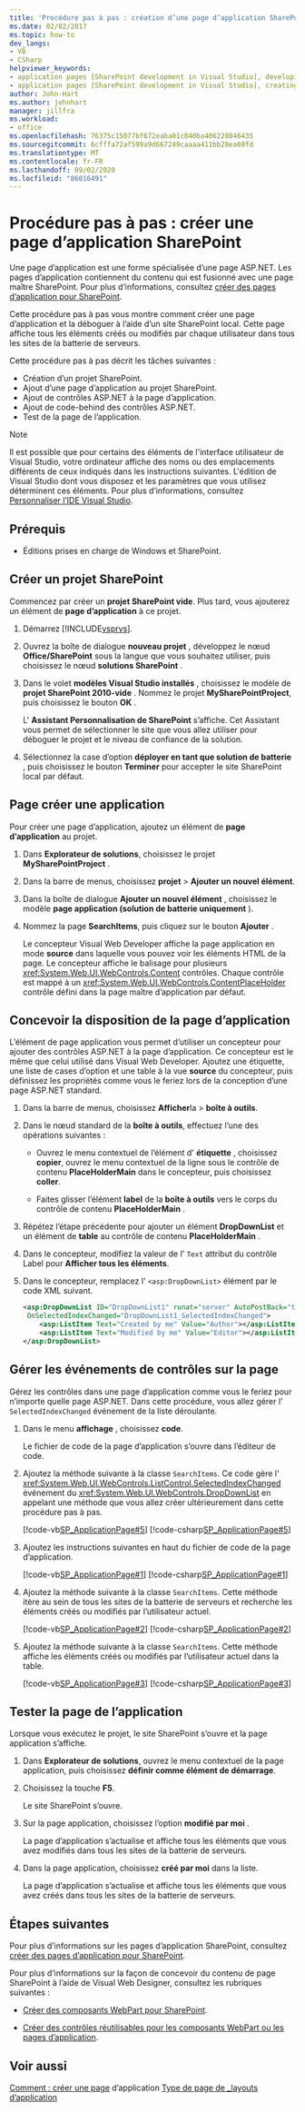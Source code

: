 ```yaml
---
title: 'Procédure pas à pas : création d’une page d’application SharePoint | Microsoft Docs'
ms.date: 02/02/2017
ms.topic: how-to
dev_langs:
- VB
- CSharp
helpviewer_keywords:
- application pages [SharePoint development in Visual Studio], developing
- application pages [SharePoint development in Visual Studio], creating
author: John-Hart
ms.author: johnhart
manager: jillfra
ms.workload:
- office
ms.openlocfilehash: 76375c15077bf672eaba01c840ba406228046435
ms.sourcegitcommit: 6cfffa72af599a9d667249caaaa411bb28ea69fd
ms.translationtype: MT
ms.contentlocale: fr-FR
ms.lasthandoff: 09/02/2020
ms.locfileid: "86016491"
---
```

# <a name="walkthrough-create-a-sharepoint-application-page"></a>Procédure pas à pas : créer une page d’application SharePoint

Une page d’application est une forme spécialisée d’une page ASP.NET. Les pages d’application contiennent du contenu qui est fusionné avec une page maître SharePoint. Pour plus d’informations, consultez [créer des pages d’application pour SharePoint](../sharepoint/creating-application-pages-for-sharepoint.md).

Cette procédure pas à pas vous montre comment créer une page d’application et la déboguer à l’aide d’un site SharePoint local. Cette page affiche tous les éléments créés ou modifiés par chaque utilisateur dans tous les sites de la batterie de serveurs.

Cette procédure pas à pas décrit les tâches suivantes :

- Création d’un projet SharePoint.
- Ajout d’une page d’application au projet SharePoint.
- Ajout de contrôles ASP.NET à la page d’application.
- Ajout de code-behind des contrôles ASP.NET.
- Test de la page de l’application.

> [!NOTE]
> Il est possible que pour certains des éléments de l'interface utilisateur de Visual Studio, votre ordinateur affiche des noms ou des emplacements différents de ceux indiqués dans les instructions suivantes. L'édition de Visual Studio dont vous disposez et les paramètres que vous utilisez déterminent ces éléments. Pour plus d’informations, consultez [Personnaliser l’IDE Visual Studio](../ide/personalizing-the-visual-studio-ide.md).

## <a name="prerequisites"></a>Prérequis

- Éditions prises en charge de Windows et SharePoint.

## <a name="create-a-sharepoint-project"></a>Créer un projet SharePoint

Commencez par créer un **projet SharePoint vide**. Plus tard, vous ajouterez un élément de **page d’application** à ce projet.

1. Démarrez [!INCLUDE[vsprvs](../sharepoint/includes/vsprvs-md.md)].

2. Ouvrez la boîte de dialogue **nouveau projet** , développez le nœud **Office/SharePoint** sous la langue que vous souhaitez utiliser, puis choisissez le nœud **solutions SharePoint** .

3. Dans le volet **modèles Visual Studio installés** , choisissez le modèle de **projet SharePoint 2010-vide** . Nommez le projet **MySharePointProject**, puis choisissez le bouton **OK** .

     L' **Assistant Personnalisation de SharePoint** s’affiche. Cet Assistant vous permet de sélectionner le site que vous allez utiliser pour déboguer le projet et le niveau de confiance de la solution.

4. Sélectionnez la case d’option **déployer en tant que solution de batterie** , puis choisissez le bouton **Terminer** pour accepter le site SharePoint local par défaut.

## <a name="create-an-application-page"></a>Page créer une application

Pour créer une page d’application, ajoutez un élément de **page d’application** au projet.

1. Dans **Explorateur de solutions**, choisissez le projet **MySharePointProject** .

2. Dans la barre de menus, choisissez **projet**  >  **Ajouter un nouvel élément**.

3. Dans la boîte de dialogue **Ajouter un nouvel élément** , choisissez le modèle **page application (solution de batterie uniquement** ).

4. Nommez la page **SearchItems**, puis cliquez sur le bouton **Ajouter** .

     Le concepteur Visual Web Developer affiche la page application en mode **source** dans laquelle vous pouvez voir les éléments HTML de la page. Le concepteur affiche le balisage pour plusieurs <xref:System.Web.UI.WebControls.Content> contrôles. Chaque contrôle est mappé à un <xref:System.Web.UI.WebControls.ContentPlaceHolder> contrôle défini dans la page maître d’application par défaut.

## <a name="design-the-layout-of-the-application-page"></a>Concevoir la disposition de la page d’application

L’élément de page application vous permet d’utiliser un concepteur pour ajouter des contrôles ASP.NET à la page d’application. Ce concepteur est le même que celui utilisé dans Visual Web Developer. Ajoutez une étiquette, une liste de cases d’option et une table à la vue **source** du concepteur, puis définissez les propriétés comme vous le feriez lors de la conception d’une page ASP.NET standard.

1. Dans la barre de menus, choisissez **Afficher**la  >  **boîte à outils**.

2. Dans le nœud standard de la **boîte à outils**, effectuez l’une des opérations suivantes :

    - Ouvrez le menu contextuel de l’élément d' **étiquette** , choisissez **copier**, ouvrez le menu contextuel de la ligne sous le contrôle de contenu **PlaceHolderMain** dans le concepteur, puis choisissez **coller**.

    - Faites glisser l’élément **label** de la **boîte à outils** vers le corps du contrôle de contenu **PlaceHolderMain** .

3. Répétez l’étape précédente pour ajouter un élément **DropDownList** et un élément de **table** au contrôle de contenu **PlaceHolderMain** .

4. Dans le concepteur, modifiez la valeur de l' `Text` attribut du contrôle Label pour **Afficher tous les éléments**.

5. Dans le concepteur, remplacez l' `<asp:DropDownList>` élément par le code XML suivant.

    ```xml
    <asp:DropDownList ID="DropDownList1" runat="server" AutoPostBack="true"
     OnSelectedIndexChanged="DropDownList1_SelectedIndexChanged">
        <asp:ListItem Text="Created by me" Value="Author"></asp:ListItem>
        <asp:ListItem Text="Modified by me" Value="Editor"></asp:ListItem>
    </asp:DropDownList>
    ```

## <a name="handle-the-events-of-controls-on-the-page"></a>Gérer les événements de contrôles sur la page

Gérez les contrôles dans une page d’application comme vous le feriez pour n’importe quelle page ASP.NET. Dans cette procédure, vous allez gérer l' `SelectedIndexChanged` événement de la liste déroulante.

1. Dans le menu **affichage** , choisissez **code**.

     Le fichier de code de la page d’application s’ouvre dans l’éditeur de code.

2. Ajoutez la méthode suivante à la classe `SearchItems`. Ce code gère l' <xref:System.Web.UI.WebControls.ListControl.SelectedIndexChanged> événement du <xref:System.Web.UI.WebControls.DropDownList> en appelant une méthode que vous allez créer ultérieurement dans cette procédure pas à pas.

     [!code-vb[SP_ApplicationPage#5](../sharepoint/codesnippet/VisualBasic/sp_applicationpage/layouts/sp_applicationpage/SearchItems.aspx.vb#5)]
     [!code-csharp[SP_ApplicationPage#5](../sharepoint/codesnippet/CSharp/sp_applicationpage/layouts/sp_applicationpage/SearchItems.aspx.cs#5)]

3. Ajoutez les instructions suivantes en haut du fichier de code de la page d’application.

     [!code-vb[SP_ApplicationPage#1](../sharepoint/codesnippet/VisualBasic/sp_applicationpage/layouts/sp_applicationpage/SearchItems.aspx.vb#1)]
     [!code-csharp[SP_ApplicationPage#1](../sharepoint/codesnippet/CSharp/sp_applicationpage/layouts/sp_applicationpage/SearchItems.aspx.cs#1)]

4. Ajoutez la méthode suivante à la classe `SearchItems`. Cette méthode itère au sein de tous les sites de la batterie de serveurs et recherche les éléments créés ou modifiés par l’utilisateur actuel.

     [!code-vb[SP_ApplicationPage#2](../sharepoint/codesnippet/VisualBasic/sp_applicationpage/layouts/sp_applicationpage/SearchItems.aspx.vb#2)]
     [!code-csharp[SP_ApplicationPage#2](../sharepoint/codesnippet/CSharp/sp_applicationpage/layouts/sp_applicationpage/SearchItems.aspx.cs#2)]

5. Ajoutez la méthode suivante à la classe `SearchItems`. Cette méthode affiche les éléments créés ou modifiés par l’utilisateur actuel dans la table.

     [!code-vb[SP_ApplicationPage#3](../sharepoint/codesnippet/VisualBasic/sp_applicationpage/layouts/sp_applicationpage/SearchItems.aspx.vb#3)]
     [!code-csharp[SP_ApplicationPage#3](../sharepoint/codesnippet/CSharp/sp_applicationpage/layouts/sp_applicationpage/SearchItems.aspx.cs#3)]

## <a name="test-the-application-page"></a>Tester la page de l’application

Lorsque vous exécutez le projet, le site SharePoint s’ouvre et la page application s’affiche.

1. Dans **Explorateur de solutions**, ouvrez le menu contextuel de la page application, puis choisissez **définir comme élément de démarrage**.

2. Choisissez la touche **F5**.

     Le site SharePoint s’ouvre.

3. Sur la page application, choisissez l’option **modifié par moi** .

     La page d’application s’actualise et affiche tous les éléments que vous avez modifiés dans tous les sites de la batterie de serveurs.

4. Dans la page application, choisissez **créé par moi** dans la liste.

     La page d’application s’actualise et affiche tous les éléments que vous avez créés dans tous les sites de la batterie de serveurs.

## <a name="next-steps"></a>Étapes suivantes

Pour plus d’informations sur les pages d’application SharePoint, consultez [créer des pages d’application pour SharePoint](../sharepoint/creating-application-pages-for-sharepoint.md).

Pour plus d’informations sur la façon de concevoir du contenu de page SharePoint à l’aide de Visual Web Designer, consultez les rubriques suivantes :

- [Créer des composants WebPart pour SharePoint](../sharepoint/creating-web-parts-for-sharepoint.md).

- [Créer des contrôles réutilisables pour les composants WebPart ou les pages d’application](../sharepoint/creating-reusable-controls-for-web-parts-or-application-pages.md).

## <a name="see-also"></a>Voir aussi

[Comment : créer une page](../sharepoint/how-to-create-an-application-page.md) 
 d’application [Type de page de _layouts d’application](/previous-versions/office/aa979604(v=office.14))
